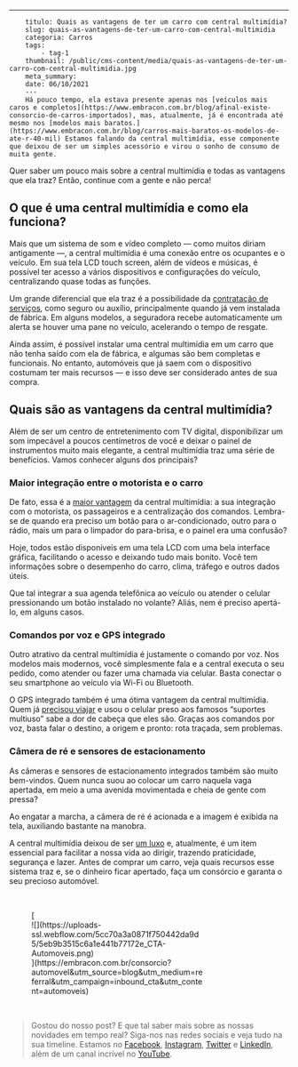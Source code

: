 ---
        titulo: Quais as vantagens de ter um carro com central multimídia?
        slug: quais-as-vantagens-de-ter-um-carro-com-central-multimidia
        categoria: Carros
        tags:
            - tag-1
        thumbnail: /public/cms-content/media/quais-as-vantagens-de-ter-um-carro-com-central-multimidia.jpg
        meta_summary: 
        date: 06/10/2021
        ---
        Há pouco tempo, ela estava presente apenas nos [veículos mais caros e completos](https://www.embracon.com.br/blog/afinal-existe-consorcio-de-carros-importados), mas, atualmente, já é encontrada até mesmo nos [modelos mais baratos.](https://www.embracon.com.br/blog/carros-mais-baratos-os-modelos-de-ate-r-40-mil) Estamos falando da central multimídia, esse componente que deixou de ser um simples acessório e virou o sonho de consumo de muita gente.

Quer saber um pouco mais sobre a central multimídia e todas as vantagens que ela traz? Então, continue com a gente e não perca!

O que é uma central multimídia e como ela funciona?
---------------------------------------------------

Mais que um sistema de som e vídeo completo — como muitos diriam antigamente —, a central multimídia é uma conexão entre os ocupantes e o veículo. Em sua tela LCD touch screen, além de vídeos e músicas, é possível ter acesso a vários dispositivos e configurações do veículo, centralizando quase todas as funções.

Um grande diferencial que ela traz é a possibilidade da [contratação de serviços](https://www.embracon.com.br/blog/consorcio-de-servicos-tudo-o-que-voce-precisa-saber-sobre-o-assunto), como seguro ou auxílio, principalmente quando já vem instalada de fábrica. Em alguns modelos, a seguradora recebe automaticamente um alerta se houver uma pane no veículo, acelerando o tempo de resgate.

Ainda assim, é possível instalar uma central multimídia em um carro que não tenha saído com ela de fábrica, e algumas são bem completas e funcionais. No entanto, automóveis que já saem com o dispositivo costumam ter mais recursos — e isso deve ser considerado antes de sua compra.

Quais são as vantagens da central multimídia?
---------------------------------------------

Além de ser um centro de entretenimento com TV digital, disponibilizar um som impecável a poucos centímetros de você e deixar o painel de instrumentos muito mais elegante, a central multimídia traz uma série de benefícios. Vamos conhecer alguns dos principais?

### Maior integração entre o motorista e o carro

De fato, essa é a [maior vantagem](https://www.embracon.com.br/blog/confira-10-vantagens-indiscutiveis-do-consorcio) da central multimídia: a sua integração com o motorista, os passageiros e a centralização dos comandos. Lembra-se de quando era preciso um botão para o ar-condicionado, outro para o rádio, mais um para o limpador do para-brisa, e o painel era uma confusão?

Hoje, todos estão disponíveis em uma tela LCD com uma bela interface gráfica, facilitando o acesso e deixando tudo mais bonito. Você tem informações sobre o desempenho do carro, clima, tráfego e outros dados úteis.

Que tal integrar a sua agenda telefônica ao veículo ou atender o celular pressionando um botão instalado no volante? Aliás, nem é preciso apertá-lo, em alguns casos.

### Comandos por voz e GPS integrado

Outro atrativo da central multimídia é justamente o comando por voz. Nos modelos mais modernos, você simplesmente fala e a central executa o seu pedido, como atender ou fazer uma chamada via celular. Basta conectar o seu smartphone ao veículo via Wi-Fi ou Bluetooth.

O GPS integrado também é uma ótima vantagem da central multimídia. Quem já [precisou viajar](https://www.embracon.com.br/blog/4-coisas-que-voce-precisa-fazer-se-quiser-viajar-todo-ano) e usou o celular preso aos famosos “suportes multiuso” sabe a dor de cabeça que eles são. Graças aos comandos por voz, basta falar o destino, a origem e pronto: rota traçada, sem problemas.

### Câmera de ré e sensores de estacionamento

As câmeras e sensores de estacionamento integrados também são muito bem-vindos. Quem nunca suou ao colocar um carro naquela vaga apertada, em meio a uma avenida movimentada e cheia de gente com pressa?

Ao engatar a marcha, a câmera de ré é acionada e a imagem é exibida na tela, auxiliando bastante na manobra.

A central multimídia deixou de ser [um luxo](https://www.embracon.com.br/blog/afinal-existe-consorcio-de-carros-importados) e, atualmente, é um item essencial para facilitar a nossa vida ao dirigir, trazendo praticidade, segurança e lazer. Antes de comprar um carro, veja quais recursos esse sistema traz e, se o dinheiro ficar apertado, faça um consórcio e garanta o seu precioso automóvel.

‍

<figure class="w-richtext-figure-type-image w-richtext-align-center" style="max-width:310px">[<div>![](https://uploads-ssl.webflow.com/5cc70a3a0871f750442da9d5/5eb9b3515c6a1e441b77172e_CTA-Automoveis.png)</div>](https://embracon.com.br/consorcio?automovel&utm_source=blog&utm_medium=referral&utm_campaign=inbound_cta&utm_content=automoveis)</figure>‍

> Gostou do nosso post? E que tal saber mais sobre as nossas novidades em tempo real? Siga-nos nas redes sociais e veja tudo na sua timeline. Estamos no [Facebook](https://www.facebook.com/embracon/), [Instagram](https://www.instagram.com/embraconoficial/), [Twitter](https://twitter.com/embracon) e [LinkedIn](https://www.linkedin.com/company/1018875/), além de um canal incrível no [YouTube](https://www.youtube.com/channel/UCL-Y0mv9zc73Iek48NLUBzQ).

‍
        